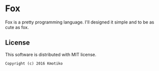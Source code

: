 Fox
======================================

Fox is a pretty programming language.
I'll designed it simple and to be as cute as fox.


## License

This software is distributed with MIT license.

```
Copyright (c) 2016 Kmotiko
```
